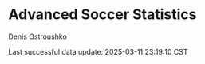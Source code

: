 # Advanced Soccer Statistics
Denis Ostroushko

<!-- gfm -->

Last successful data update: 2025-03-11 23:19:10 CST

